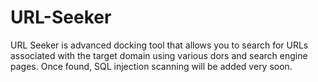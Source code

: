 # URL-Seeker
URL Seeker is advanced docking tool that allows you to search for URLs associated with the target domain using various dors and search engine pages. Once found, SQL injection scanning will be added very soon.

